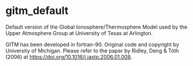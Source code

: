 # gitm_default
Default version of the Global Ionosphere/Thermosphere Model used by the Upper Atmosphere Group at University of Texas at Arlington.

GITM has been developed in fortran-90. Original code and copyright by University of Michigan. Please refer to the paper by Ridley, Deng & Tóth (2006) at https://doi.org/10.1016/j.jastp.2006.01.008. 
